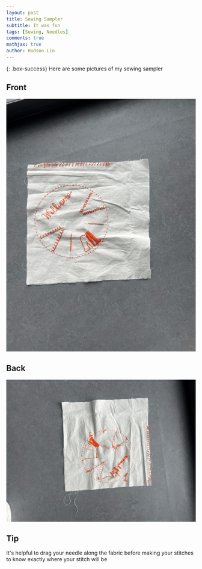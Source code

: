 ```yaml
---
layout: post
title: Sewing Sampler
subtitle: It was fun
tags: [Sewing, Needles]
comments: true
mathjax: true
author: Hudson Lin
---
```


{: .box-success}
Here are some pictures of my sewing sampler

## Front
![Front](https://raw.githubusercontent.com/huddylin2/huddylin2.github.io/master/assets/img/front.jpg)

## Back
![Back](https://raw.githubusercontent.com/huddylin2/huddylin2.github.io/master/assets/img/back.jpg)

## Tip
It's helpful to drag your needle along the fabric before making your stitches to know exactly where your stitch will be
